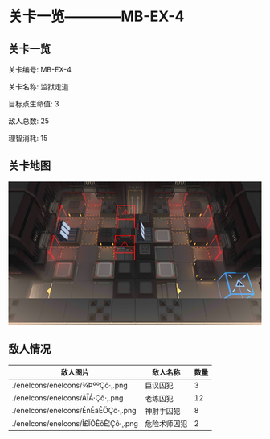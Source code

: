 # 关卡一览————MB-EX-4


## 关卡一览

关卡编号: MB-EX-4

关卡名称: 监狱走道

目标点生命值: 3

敌人总数: 25

理智消耗: 15


## 关卡地图
![MB-EX-4](./oprMap/MB-EX-4.png)

## 敌人情况

| 敌人图片 | 敌人名称 | 数量  |
|---------|-----|-----|
| ./eneIcons/eneIcons/¾ÞººÇô·¸.png| 巨汉囚犯  |   3  |
| ./eneIcons/eneIcons/ÀÏÁ·Çô·¸.png| 老练囚犯  |   12  |
| ./eneIcons/eneIcons/ÉñÉäÊÖÇô·¸.png| 神射手囚犯  |   8  |
| ./eneIcons/eneIcons/Î£ÏÕÊõÊ¦Çô·¸.png| 危险术师囚犯  |   2  |
